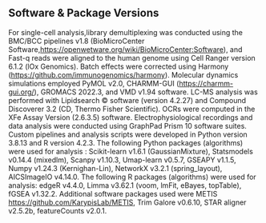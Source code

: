 ## Software & Package Versions

For single-cell analysis,library demultiplexing was conducted using the BMC/BCC pipelines v1.8 (BioMicroCenter Software,https://openwetware.org/wiki/BioMicroCenter:Software), and Fast-q reads were aligned to the human genome using Cell Ranger version 6.1.2 (lOx Genomics). Batch effects were corrected using Harmony (https://github.com/immunogenomics/harmony). Molecular dynamics simulations employed PyMOL v2.0, CHARMM-GUI (https://charmm-gui.org/), GROMACS 2022.3, and VMD v1.94 software. LC-MS analysis was performed with Lipidsearch © software (version 4.2.27) and Compound Discoverer 3.2 (CD, Thermo Fisher Scientific). OCRs were computed in the XFe Assay Version (2.6.3.5) software. Electrophysiological recordings and data analysis were conducted using GraphPad Prism 10 software suites. Custom pipelines and analysis scripts were developed in Python version 3.8.13 and R version 4.2.3. The following Python packages (algorithms) were used for analysis : Scikit-learn v1.6.1 (GaussianMixture), Statsmodels v0.14.4 (mixedlm), Scanpy v1.10.3, Umap-learn v0.5.7, GSEAPY v1.1.5, Numpy v1.24.3 (Kernighan-Lin), NetworkX v3.2.1 (spring_layout), AICSImageIO v4.14.0. The following R packages (algorithms) were used for analysis: edgeR v4.4.0, Limma v3.62.1 (voom, lmFit, eBayes, topTable), fGSEA v1.32.2. Additional software packages used were METIS https://github.com/KarypisLab/METIS, Trim Galore v0.6.10, STAR aligner v2.5.2b, featureCounts v2.0.1.
